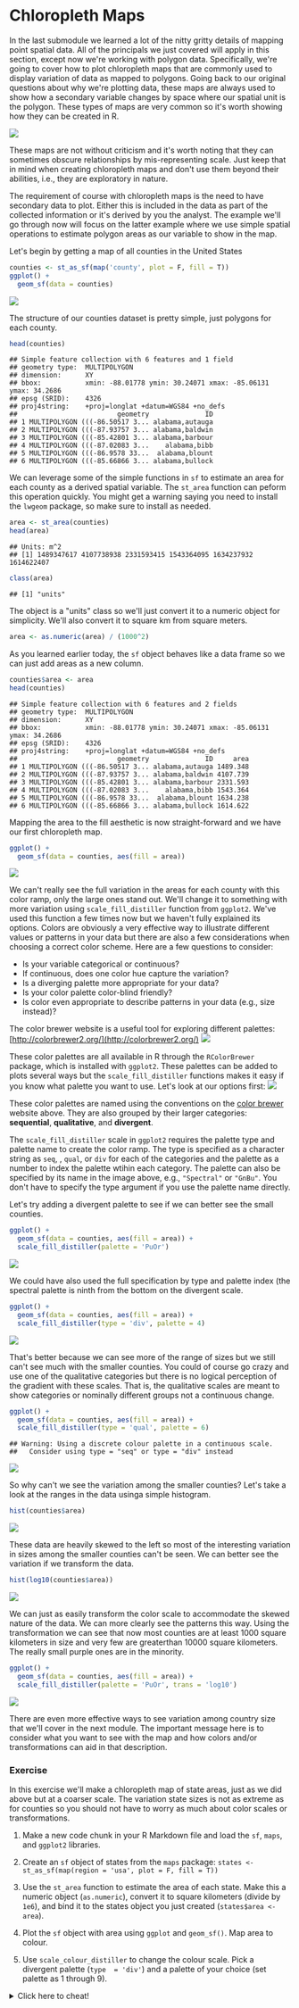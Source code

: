 # Chloropleth Maps

<script src="../../../js/hideoutput.js"></script>



In the last submodule we learned a lot of the nitty gritty details of mapping point spatial data.  All of the principals we just covered will apply in this section, except now we're working with polygon data.  Specifically, we're going to cover how to plot chloropleth maps that are commonly used to display variation of data as mapped to polygons.  Going back to our original questions about why we're plotting data, these maps are always used to show how a secondary variable changes by space where our spatial unit is the polygon.  These types of maps are very common so it's worth showing how they can be created in R. 

![](../../../img/chloroex.jpg)

These maps are not without criticism and it's worth noting that they can sometimes obscure relationships by mis-representing scale. Just keep that in mind when creating chloropleth maps and don't use them beyond their abilities, i.e., they are exploratory in nature.

<!-- http://strimas.com/r/tidy-sf/ -->

The requirement of course with chloropleth maps is the need to have secondary data to plot. Either this is included in the data as part of the collected information or it's derived by you the analyst.  The example we'll go through now will focus on the latter example where we use simple spatial operations to estimate polygon areas as our variable to show in the map.  

Let's begin by getting a map of all counties in the United States

```r
counties <- st_as_sf(map('county', plot = F, fill = T))
ggplot() +
  geom_sf(data = counties)
```

![](../../../img/cntybs-1.png)<!-- -->

The structure of our counties dataset is pretty simple, just polygons for each county.

```r
head(counties)
```

```
## Simple feature collection with 6 features and 1 field
## geometry type:  MULTIPOLYGON
## dimension:      XY
## bbox:           xmin: -88.01778 ymin: 30.24071 xmax: -85.06131 ymax: 34.2686
## epsg (SRID):    4326
## proj4string:    +proj=longlat +datum=WGS84 +no_defs
##                         geometry              ID
## 1 MULTIPOLYGON (((-86.50517 3... alabama,autauga
## 2 MULTIPOLYGON (((-87.93757 3... alabama,baldwin
## 3 MULTIPOLYGON (((-85.42801 3... alabama,barbour
## 4 MULTIPOLYGON (((-87.02083 3...    alabama,bibb
## 5 MULTIPOLYGON (((-86.9578 33...  alabama,blount
## 6 MULTIPOLYGON (((-85.66866 3... alabama,bullock
```

We can leverage some of the simple functions in `sf` to estimate an area for each county as a derived spatial variable.  The `st_area` function can peform this operation quickly.  You might get a warning saying you need to install the `lwgeom` package, so make sure to install as needed.


```r
area <- st_area(counties)
head(area)
```

```
## Units: m^2
## [1] 1489347617 4107738938 2331593415 1543364095 1634237932 1614622407
```

```r
class(area)
```

```
## [1] "units"
```

The object is a "units" class so we'll just convert it to a numeric object for simplicity.  We'll also convert it to square km from square meters. 

```r
area <- as.numeric(area) / (1000^2)
```

As you learned earlier today, the `sf` object behaves like a data frame so we can just add areas as a new column.

```r
counties$area <- area
head(counties)
```

```
## Simple feature collection with 6 features and 2 fields
## geometry type:  MULTIPOLYGON
## dimension:      XY
## bbox:           xmin: -88.01778 ymin: 30.24071 xmax: -85.06131 ymax: 34.2686
## epsg (SRID):    4326
## proj4string:    +proj=longlat +datum=WGS84 +no_defs
##                         geometry              ID     area
## 1 MULTIPOLYGON (((-86.50517 3... alabama,autauga 1489.348
## 2 MULTIPOLYGON (((-87.93757 3... alabama,baldwin 4107.739
## 3 MULTIPOLYGON (((-85.42801 3... alabama,barbour 2331.593
## 4 MULTIPOLYGON (((-87.02083 3...    alabama,bibb 1543.364
## 5 MULTIPOLYGON (((-86.9578 33...  alabama,blount 1634.238
## 6 MULTIPOLYGON (((-85.66866 3... alabama,bullock 1614.622
```

Mapping the area to the fill aesthetic is now straight-forward and we have our first chloropleth map.

```r
ggplot() +
  geom_sf(data = counties, aes(fill = area))
```

![](../../../img/cntygm-1.png)<!-- -->

We can't really see the full variation in the areas for each county with this color ramp, only the large ones stand out. We'll change it to something with more variation using `scale_fill_distiller` function from `ggplot2`.  We've used this function a few times now but we haven't fully explained its options.  Colors are obviously a very effective way to illustrate different values or patterns in your data but there are also a few considerations when choosing a correct color scheme.  Here are a few questions to consider:

* Is your variable categorical or continuous?
* If continuous, does one color hue capture the variation?
* Is a diverging palette more appropriate for your data?
* Is your color palette color-blind friendly?
* Is color even appropriate to describe patterns in your data (e.g., size instead)?

The color brewer website is a useful tool for exploring different palettes: [http://colorbrewer2.org/](http://colorbrewer2.org/)
![](../../../img/colorbrewer.PNG)


These color palettes are all available in R through the `RColorBrewer` package, which is installed with `ggplot2`.  These palettes can be added to plots several ways but the `scale_fill_distiller` functions makes it easy if you know what palette you want to use.  Let's look at our options first:
![](../../../img/brewerall.jpg)

These color palettes are named using the conventions on the [color brewer](http://colorbrewer2.org/) website above.  They are also grouped by their larger categories: __sequential__, __qualitative__, and __divergent__.  

The `scale_fill_distiller` scale in `ggplot2` requires the palette type and palette name to create the color ramp.  The type is specified as a character string as `seq`, , `qual`, or `div` for each of the categories and the palette as a number to index the palette wtihin each category.  The palette can also be specified by its name in the image above, e.g., `"Spectral"` or `"GnBu"`.  You don't have to specify the type argument if you use the palette name directly. 

Let's try adding a divergent palette to see if we can better see the small counties.

```r
ggplot() +
  geom_sf(data = counties, aes(fill = area)) +
  scale_fill_distiller(palette = 'PuOr')
```

![](../../../img/cntygm2-1.png)<!-- -->

We could have also used the full specification by type and palette index (the spectral palette is ninth from the bottom on the divergent scale.

```r
ggplot() +
  geom_sf(data = counties, aes(fill = area)) +
  scale_fill_distiller(type = 'div', palette = 4)
```

![](../../../img/cntygm3-1.png)<!-- -->

That's better because we can see more of the range of sizes but we still can't see much with the smaller counties.  You could of course go crazy and use one of the qualitative categories but there is no logical perception of the gradient with these scales.  That is, the qualitative scales are meant to show categories or nominally different groups not a continuous change. 

```r
ggplot() +
  geom_sf(data = counties, aes(fill = area)) +
  scale_fill_distiller(type = 'qual', palette = 6)
```

```
## Warning: Using a discrete colour palette in a continuous scale.
##   Consider using type = "seq" or type = "div" instead
```

![](../../../img/cntygm4-1.png)<!-- -->

So why can't we see the variation among the smaller counties? Let's take a look at the ranges in the data usinga simple histogram.

```r
hist(counties$area)
```

![](../../../img/areahist-1.png)<!-- -->

These data are heavily skewed to the left so most of the interesting variation in sizes among the smaller counties can't be seen. We can better see the variation if we transform the data.

```r
hist(log10(counties$area))
```

![](../../../img/areahist2-1.png)<!-- -->

We can just as easily transform the color scale to accommodate the skewed nature of the data.  We can more clearly see the patterns this way. Using the transformation we can see that now most counties are at least 1000 square kilometers in size and very few are greaterthan 10000 square kilometers. The really small purple ones are in the minority.

```r
ggplot() +
  geom_sf(data = counties, aes(fill = area)) +
  scale_fill_distiller(palette = 'PuOr', trans = 'log10')
```

![](../../../img/cntygm5-1.png)<!-- -->

There are even more effective ways to see variation among country size that we'll cover in the next module.  The important message here is to consider what you want to see with the map and how colors and/or transformations can aid in that description.  

### Exercise

In this exercise we'll make a chloropleth map of state areas, just as we did above but at a coarser scale.  The variation state sizes is not as extreme as for counties so you should not have to worry as much about color scales or transformations. 

1. Make a new code chunk in your R Markdown file and load the `sf`, `maps`, and `ggplot2` libraries.

1. Create an `sf` object of states from the `maps` package: `states <- st_as_sf(map(region = 'usa', plot = F, fill = T))`

1. Use the `st_area` function to estimate the area of each state.  Make this a numeric object (`as.numeric`), convert it to square kilometers (divide by `1e6`), and bind it to the states object you just created (`states$area <- area`).

1. Plot the `sf` object with area using `ggplot` and `geom_sf()`.  Map area to colour.

1. Use `scale_colour_distiller` to change the colour scale.  Pick a divergent palette (`type  = 'div'`) and a palette of your choice (set palette as 1 through 9). 

<details> 
  <summary>Click here to cheat!</summary>
   <script src="https://gist.github.com/fawda123/9315d9d975874e14340daccc0cd80274.js"></script>
</details>
